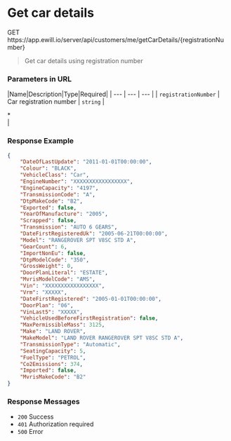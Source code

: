# Get car details

<div class="method method-get">GET</div> <span class="url">https://app.ewill.io/server/api/customers/me/getCarDetails/{registrationNumber}</span>

> Get car details using registration number

### Parameters in URL

|Name|Description|Type|Required|
| --- | --- | --- |
| `registrationNumber` | Car registration number | `string` | <div class="required">*</div> |


### Response Example

```json
{
    "DateOfLastUpdate": "2011-01-01T00:00:00",
    "Colour": "BLACK",
    "VehicleClass": "Car",
    "EngineNumber": "XXXXXXXXXXXXXXXXX",
    "EngineCapacity": "4197",
    "TransmissionCode": "A",
    "DtpMakeCode": "B2",
    "Exported": false,
    "YearOfManufacture": "2005",
    "Scrapped": false,
    "Transmission": "AUTO 6 GEARS",
    "DateFirstRegisteredUk": "2005-06-21T00:00:00",
    "Model": "RANGEROVER SPT V8SC STD A",
    "GearCount": 6,
    "ImportNonEu": false,
    "DtpModelCode": "350",
    "GrossWeight": 0,
    "DoorPlanLiteral": "ESTATE",
    "MvrisModelCode": "AMS",
    "Vin": "XXXXXXXXXXXXXXXXX",
    "Vrm": "XXXXX",
    "DateFirstRegistered": "2005-01-01T00:00:00",
    "DoorPlan": "06",
    "VinLast5": "XXXXX",
    "VehicleUsedBeforeFirstRegistration": false,
    "MaxPermissibleMass": 3125,
    "Make": "LAND ROVER",
    "MakeModel": "LAND ROVER RANGEROVER SPT V8SC STD A",
    "TransmissionType": "Automatic",
    "SeatingCapacity": 5,
    "FuelType": "PETROL",
    "Co2Emissions": 374,
    "Imported": false,
    "MvrisMakeCode": "B2"
}
```

### Response Messages

* `200` Success
* `401` Authorization required
* `500` Error

